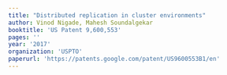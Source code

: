 ```yaml
---
title: "Distributed replication in cluster environments" 
author: Vinod Nigade, Mahesh Soundalgekar  
booktitle: 'US Patent 9,600,553'
pages: ''
year: '2017'
organization: 'USPTO'
paperurl: 'https://patents.google.com/patent/US9600553B1/en' 
---
```

